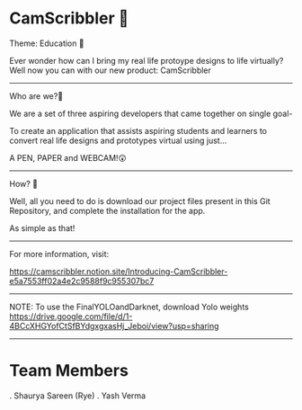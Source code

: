 # CamScribbler 🚀
 
Theme: Education 🏫

Ever wonder how can I bring my real life protoype designs to life virtually? Well now you can with our new product: CamScribbler

---------------------------------------------------------------------------------------------------------------------------------------------------------

Who are we?🤗

We are a set of three aspiring developers that came together on single goal- 

To create an application that assists aspiring students and learners to convert real life designs and prototypes virtual using just...

A PEN, PAPER and WEBCAM!😲

---------------------------------------------------------------------------------------------------------------------------------------------------------

How? 🤔

Well, all you need to do is download our project files present in this Git Repository, and complete the installation for the app. 

As simple as that!

---------------------------------------------------------------------------------------------------------------------------------------------------------


For more information, visit:

https://camscribbler.notion.site/Introducing-CamScribbler-e5a7553ff02a4e2c9588f9c955307bc7

---------------------------------------------------------------------------------------------------------------------------------------------------------

NOTE: To use the FinalYOLOandDarknet, download Yolo weights https://drive.google.com/file/d/1-4BCcXHGYofCtSfBYdgxgxasHj_Jeboi/view?usp=sharing

---------------------------------------------------------------------------------------------------------------------------------------------------------

# Team Members
. Shaurya Sareen (Rye)
. Yash Verma
